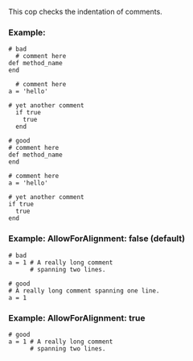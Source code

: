 This cop checks the indentation of comments.

### Example:
    # bad
      # comment here
    def method_name
    end

      # comment here
    a = 'hello'

    # yet another comment
      if true
        true
      end

    # good
    # comment here
    def method_name
    end

    # comment here
    a = 'hello'

    # yet another comment
    if true
      true
    end

### Example: AllowForAlignment: false (default)
    # bad
    a = 1 # A really long comment
          # spanning two lines.

    # good
    # A really long comment spanning one line.
    a = 1

### Example: AllowForAlignment: true
    # good
    a = 1 # A really long comment
          # spanning two lines.